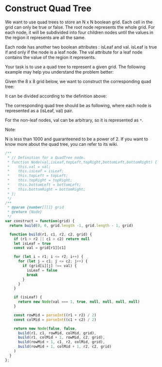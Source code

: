 # Construct Quad Tree

We want to use quad trees to store an N x N boolean grid. Each cell in the grid can only be true or false. The root node represents the whole grid. For each node, it will be subdivided into four children nodes until the values in the region it represents are all the same.

Each node has another two boolean attributes : isLeaf and val. isLeaf is true if and only if the node is a leaf node. The val attribute for a leaf node contains the value of the region it represents.

Your task is to use a quad tree to represent a given grid. The following example may help you understand the problem better:

Given the 8 x 8 grid below, we want to construct the corresponding quad tree:


It can be divided according to the definition above:

The corresponding quad tree should be as following, where each node is represented as a (isLeaf, val) pair.

For the non-leaf nodes, val can be arbitrary, so it is represented as `*`. 

Note:

N is less than 1000 and guaranteened to be a power of 2.
If you want to know more about the quad tree, you can refer to its wiki.


```JavaScript
/**
 * // Definition for a QuadTree node.
 * function Node(val,isLeaf,topLeft,topRight,bottomLeft,bottomRight) {
 *    this.val = val;
 *    this.isLeaf = isLeaf;
 *    this.topLeft = topLeft;
 *    this.topRight = topRight;
 *    this.bottomLeft = bottomLeft;
 *    this.bottomRight = bottomRight;
 * };
 */
/**
 * @param {number[][]} grid
 * @return {Node}
 */
var construct = function(grid) {
  return build(0, 0, grid.length -1, grid.length - 1, grid)

  function build(r1, c1, r2, c2, grid) {
    if (r1 > r2 || c1 > c2) return null
    let isLeaf = true
    const val = grid[r1][c1]

    for (let i = r1; i <= r2; i++) {
      for (let j = c1; j <= c2; j++) {
        if (grid[i][j] !== val) {
          isLeaf = false
          break
        }
      }
    }

    if (isLeaf) {
      return new Node(val === 1, true, null, null, null, null)
    }

    const rowMid = parseInt((r1 + r2) / 2)
    const colMid = parseInt((c1 + c2) / 2)

    return new Node(false, false,
      build(r1, c1, rowMid, colMid, grid),
      build(r1, colMid + 1, rowMid, c2, grid),
      build(rowMid + 1, c1, r2, colMid, grid),
      build(rowMid + 1, colMid + 1, r2, c2, grid)
    )
  }
};
```